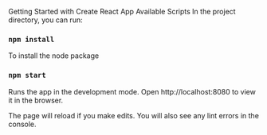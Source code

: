Getting Started with Create React App
Available Scripts
In the project directory, you can run:

### `npm install`
To install the node package

### `npm start`
Runs the app in the development mode.
Open http://localhost:8080 to view it in the browser.

The page will reload if you make edits.
You will also see any lint errors in the console.